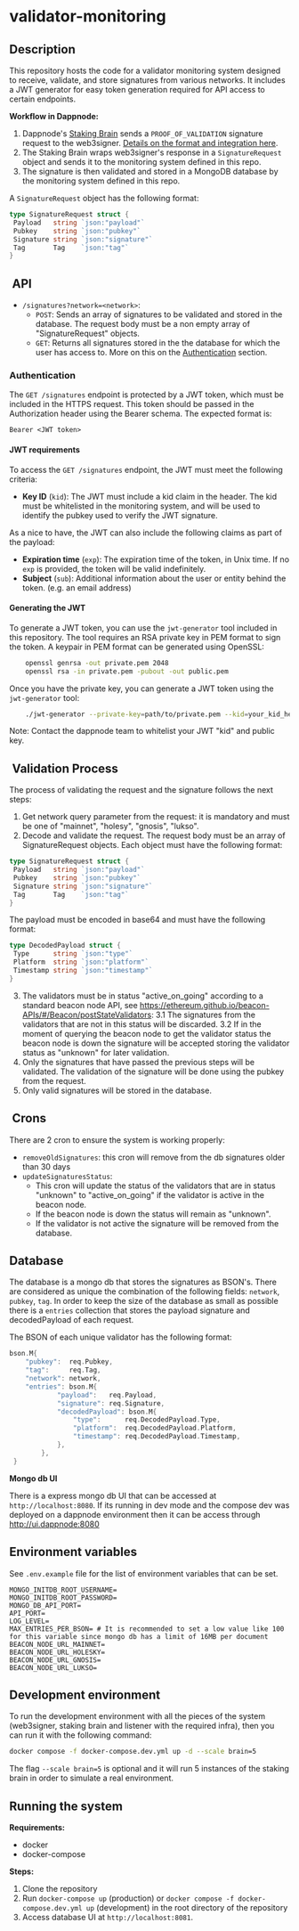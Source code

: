 # validator-monitoring

## Description

This repository hosts the code for a validator monitoring system designed to receive, validate, and store signatures from various networks. It includes a JWT generator for easy token generation required for API access
to certain endpoints.

**Workflow in Dappnode:**
1. Dappnode's [Staking Brain](https://github.com/dappnode/StakingBrain) sends a `PROOF_OF_VALIDATION` signature request to the web3signer. [Details on the format and integration here](https://github.com/Consensys/web3signer/pull/982).
2. The Staking Brain wraps web3signer's response in a `SignatureRequest` object and sends it to the monitoring system defined in this repo.
3. The signature is then validated and stored in a MongoDB database by the monitoring system defined in this repo.

A `SignatureRequest` object has the following format:

```go
type SignatureRequest struct {
 Payload   string `json:"payload"`
 Pubkey    string `json:"pubkey"`
 Signature string `json:"signature"`
 Tag       Tag    `json:"tag"`
}
```

##  API

- `/signatures?network=<network>`:
  - `POST`: Sends an array of signatures to be validated and stored in the database. The request body must be a non empty array of "SignatureRequest" objects.
  - `GET`: Returns all signatures stored in the the database for which the user has access to. More on this on the [Authentication](#authentication) section.

### Authentication

The `GET /signatures` endpoint is protected by a JWT token, which must be included in the HTTPS request. This token should be passed in the Authorization header using the Bearer schema. The expected format is:

```text
Bearer <JWT token>
```

#### JWT requirements

To access the `GET /signatures` endpoint, the JWT must meet the following criteria:

- **Key ID** (`kid`): The JWT must include a kid claim in the header. The kid must be whitelisted in the monitoring system, and will be used to identify the pubkey used to verify the JWT signature.

As a nice to have, the JWT can also include the following claims as part of the payload:

- **Expiration time** (`exp`): The expiration time of the token, in Unix time. If no `exp` is provided, the token will be valid indefinitely.
- **Subject** (`sub`): Additional information about the user or entity behind the token. (e.g. an email address)

#### Generating the JWT

To generate a JWT token, you can use the `jwt-generator` tool included in this repository. The tool requires an RSA private key in PEM format to sign the token.
A keypair in PEM format can be generated using OpenSSL:

```sh
    openssl genrsa -out private.pem 2048
    openssl rsa -in private.pem -pubout -out public.pem
```

Once you have the private key, you can generate a JWT token using the `jwt-generator` tool:

```sh
    ./jwt-generator --private-key=path/to/private.pem --kid=your_kid_here --exp=24h --output=path/to/output.jwt
```

Note: Contact the dappnode team to whitelist your JWT "kid" and public key.

##  Validation Process

The process of validating the request and the signature follows the next steps:

1. Get network query parameter from the request: it is mandatory and must be one of "mainnet", "holesy", "gnosis", "lukso".
2. Decode and validate the request. The request body must be an array of SignatureRequest objects. Each object must have the following format:

```go
type SignatureRequest struct {
 Payload   string `json:"payload"`
 Pubkey    string `json:"pubkey"`
 Signature string `json:"signature"`
 Tag       Tag    `json:"tag"`
}
```

The payload must be encoded in base64 and must have the following format:

```go
type DecodedPayload struct {
 Type      string `json:"type"`
 Platform  string `json:"platform"`
 Timestamp string `json:"timestamp"`
}
```

3. The validators must be in status "active_on_going" according to a standard beacon node API, see <https://ethereum.github.io/beacon-APIs/#/Beacon/postStateValidators>:
   3.1 The signatures from the validators that are not in this status will be discarded.
   3.2 If in the moment of querying the beacon node to get the validator status the beacon node is down the signature will be accepted storing the validator status as "unknown" for later validation.
4. Only the signatures that have passed the previous steps will be validated. The validation of the signature will be done using the pubkey from the request.
5. Only valid signatures will be stored in the database.

##  Crons

There are 2 cron to ensure the system is working properly:

- `removeOldSignatures`: this cron will remove from the db signatures older than 30 days
- `updateSignaturesStatus`:
  - This cron will update the status of the validators that are in status "unknown" to "active_on_going" if the validator is active in the beacon node.
  - If the beacon node is down the status will remain as "unknown".
  - If the validator is not active the signature will be removed from the database.

## Database

The database is a mongo db that stores the signatures as BSON's. There are considered as unique the combination of the following fields: `network`, `pubkey`, `tag`. In order to keep the size of the database as small as possible there is a `entries` collection that stores the payload signature and decodedPayload of each request.

The BSON of each unique validator has the following format:

```go
bson.M{
    "pubkey":  req.Pubkey,
    "tag":     req.Tag,
    "network": network,
    "entries": bson.M{
            "payload":   req.Payload,
            "signature": req.Signature,
            "decodedPayload": bson.M{
                "type":      req.DecodedPayload.Type,
                "platform":  req.DecodedPayload.Platform,
                "timestamp": req.DecodedPayload.Timestamp,
            },
        },
 }
```

**Mongo db UI**

There is a express mongo db UI that can be accessed at `http://localhost:8080`. If its running in dev mode and the compose dev was deployed on a dappnode environment then it can be access through <http://ui.dappnode:8080>

## Environment variables

See `.env.example` file for the list of environment variables that can be set.

```env
MONGO_INITDB_ROOT_USERNAME=
MONGO_INITDB_ROOT_PASSWORD=
MONGO_DB_API_PORT=
API_PORT=
LOG_LEVEL=
MAX_ENTRIES_PER_BSON= # It is recommended to set a low value like 100 for this variable since mongo db has a limit of 16MB per document
BEACON_NODE_URL_MAINNET=
BEACON_NODE_URL_HOLESKY=
BEACON_NODE_URL_GNOSIS=
BEACON_NODE_URL_LUKSO=
```

## Development environment

To run the development environment with all the pieces of the system (web3signer, staking brain and listener with the required infra), then you can run it with the following command:

```bash
docker compose -f docker-compose.dev.yml up -d --scale brain=5
```

The flag `--scale brain=5` is optional and it will run 5 instances of the staking brain in order to simulate a real environment.

## Running the system

**Requirements:**

- docker
- docker-compose

**Steps:**

1. Clone the repository
2. Run `docker-compose up` (production) or `docker compose -f docker-compose.dev.yml up` (development) in the root directory of the repository
3. Access database UI at `http://localhost:8081`.
